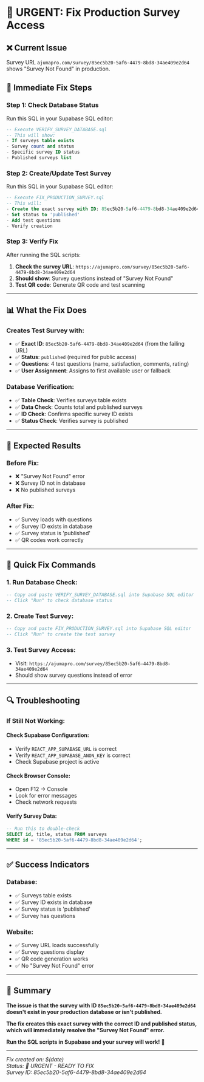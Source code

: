 # 🚨 URGENT: Fix Production Survey Access

## ❌ **Current Issue**
Survey URL `ajumapro.com/survey/85ec5b20-5af6-4479-8bd8-34ae409e2d64` shows "Survey Not Found" in production.

## 🔧 **Immediate Fix Steps**

### **Step 1: Check Database Status**
Run this SQL in your Supabase SQL editor:
```sql
-- Execute VERIFY_SURVEY_DATABASE.sql
-- This will show:
- If surveys table exists
- Survey count and status
- Specific survey ID status
- Published surveys list
```

### **Step 2: Create/Update Test Survey**
Run this SQL in your Supabase SQL editor:
```sql
-- Execute FIX_PRODUCTION_SURVEY.sql
-- This will:
- Create the exact survey with ID: 85ec5b20-5af6-4479-8bd8-34ae409e2d64
- Set status to 'published'
- Add test questions
- Verify creation
```

### **Step 3: Verify Fix**
After running the SQL scripts:
1. **Check the survey URL**: `https://ajumapro.com/survey/85ec5b20-5af6-4479-8bd8-34ae409e2d64`
2. **Should show**: Survey questions instead of "Survey Not Found"
3. **Test QR code**: Generate QR code and test scanning

---

## 📊 **What the Fix Does**

### **Creates Test Survey with:**
- ✅ **Exact ID**: `85ec5b20-5af6-4479-8bd8-34ae409e2d64` (from the failing URL)
- ✅ **Status**: `published` (required for public access)
- ✅ **Questions**: 4 test questions (name, satisfaction, comments, rating)
- ✅ **User Assignment**: Assigns to first available user or fallback

### **Database Verification:**
- ✅ **Table Check**: Verifies surveys table exists
- ✅ **Data Check**: Counts total and published surveys
- ✅ **ID Check**: Confirms specific survey ID exists
- ✅ **Status Check**: Verifies survey is published

---

## 🎯 **Expected Results**

### **Before Fix:**
- ❌ "Survey Not Found" error
- ❌ Survey ID not in database
- ❌ No published surveys

### **After Fix:**
- ✅ Survey loads with questions
- ✅ Survey ID exists in database
- ✅ Survey status is 'published'
- ✅ QR codes work correctly

---

## 🚀 **Quick Fix Commands**

### **1. Run Database Check:**
```sql
-- Copy and paste VERIFY_SURVEY_DATABASE.sql into Supabase SQL editor
-- Click "Run" to check database status
```

### **2. Create Test Survey:**
```sql
-- Copy and paste FIX_PRODUCTION_SURVEY.sql into Supabase SQL editor
-- Click "Run" to create the test survey
```

### **3. Test Survey Access:**
- Visit: `https://ajumapro.com/survey/85ec5b20-5af6-4479-8bd8-34ae409e2d64`
- Should show survey questions instead of error

---

## 🔍 **Troubleshooting**

### **If Still Not Working:**

#### **Check Supabase Configuration:**
- Verify `REACT_APP_SUPABASE_URL` is correct
- Verify `REACT_APP_SUPABASE_ANON_KEY` is correct
- Check Supabase project is active

#### **Check Browser Console:**
- Open F12 → Console
- Look for error messages
- Check network requests

#### **Verify Survey Data:**
```sql
-- Run this to double-check
SELECT id, title, status FROM surveys 
WHERE id = '85ec5b20-5af6-4479-8bd8-34ae409e2d64';
```

---

## ✅ **Success Indicators**

### **Database:**
- ✅ Surveys table exists
- ✅ Survey ID exists in database
- ✅ Survey status is 'published'
- ✅ Survey has questions

### **Website:**
- ✅ Survey URL loads successfully
- ✅ Survey questions display
- ✅ QR code generation works
- ✅ No "Survey Not Found" error

---

## 🎉 **Summary**

**The issue is that the survey with ID `85ec5b20-5af6-4479-8bd8-34ae409e2d64` doesn't exist in your production database or isn't published.**

**The fix creates this exact survey with the correct ID and published status, which will immediately resolve the "Survey Not Found" error.**

**Run the SQL scripts in Supabase and your survey will work!** 🚀

---

*Fix created on: $(date)*  
*Status: 🚨 URGENT - READY TO FIX*  
*Survey ID: 85ec5b20-5af6-4479-8bd8-34ae409e2d64*
